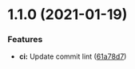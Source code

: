 # 1.1.0 (2021-01-19)


### Features

* **ci:** Update commit lint ([61a78d7](https://github.com/ryanwholey/auto-bump-test/commit/61a78d78b7054ea17bd11005360cefc0b016c5be))



